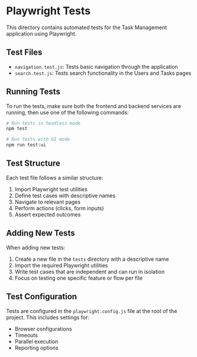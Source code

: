 # Playwright Tests

This directory contains automated tests for the Task Management application using Playwright.

## Test Files

- `navigation.test.js`: Tests basic navigation through the application
- `search.test.js`: Tests search functionality in the Users and Tasks pages

## Running Tests

To run the tests, make sure both the frontend and backend services are running, then use one of the following commands:

```bash
# Run tests in headless mode
npm test

# Run tests with UI mode
npm run test:ui
```

## Test Structure

Each test file follows a similar structure:

1. Import Playwright test utilities
2. Define test cases with descriptive names
3. Navigate to relevant pages
4. Perform actions (clicks, form inputs)
5. Assert expected outcomes

## Adding New Tests

When adding new tests:

1. Create a new file in the `tests` directory with a descriptive name
2. Import the required Playwright utilities
3. Write test cases that are independent and can run in isolation
4. Focus on testing one specific feature or flow per file

## Test Configuration

Tests are configured in the `playwright.config.js` file at the root of the project. This includes settings for:

- Browser configurations
- Timeouts
- Parallel execution
- Reporting options 
